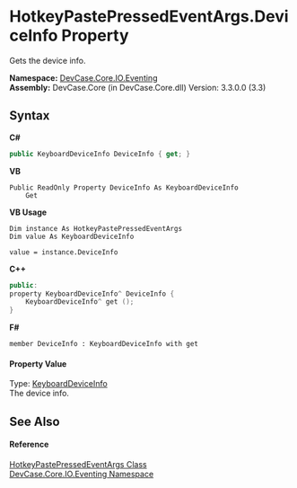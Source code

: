 # HotkeyPastePressedEventArgs.DeviceInfo Property 
 

Gets the device info.

**Namespace:**&nbsp;<a href="N_DevCase_Core_IO_Eventing">DevCase.Core.IO.Eventing</a><br />**Assembly:**&nbsp;DevCase.Core (in DevCase.Core.dll) Version: 3.3.0.0 (3.3)

## Syntax

**C#**<br />
``` C#
public KeyboardDeviceInfo DeviceInfo { get; }
```

**VB**<br />
``` VB
Public ReadOnly Property DeviceInfo As KeyboardDeviceInfo
	Get
```

**VB Usage**<br />
``` VB Usage
Dim instance As HotkeyPastePressedEventArgs
Dim value As KeyboardDeviceInfo

value = instance.DeviceInfo

```

**C++**<br />
``` C++
public:
property KeyboardDeviceInfo^ DeviceInfo {
	KeyboardDeviceInfo^ get ();
}
```

**F#**<br />
``` F#
member DeviceInfo : KeyboardDeviceInfo with get

```


#### Property Value
Type: <a href="T_DevCase_Core_IO_KeyboardDeviceInfo">KeyboardDeviceInfo</a><br />The device info.

## See Also


#### Reference
<a href="T_DevCase_Core_IO_Eventing_HotkeyPastePressedEventArgs">HotkeyPastePressedEventArgs Class</a><br /><a href="N_DevCase_Core_IO_Eventing">DevCase.Core.IO.Eventing Namespace</a><br />